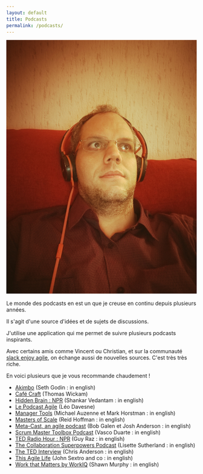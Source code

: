 ```yaml
---
layout: default
title: Podcasts
permalink: /podcasts/
---
```


<img src="/images/podcasts.jpg" class="img-floating-left-small"/>

Le monde des podcasts en est un que je creuse en continu depuis plusieurs années. 

Il s'agit d'une source d'idées et de sujets de discussions. 

J'utilise une application qui me permet de suivre plusieurs podcasts inspirants. 

Avec certains amis comme Vincent ou Christian, et sur la communauté <a href="/slack/">slack enjoy agile</a>, on échange aussi de nouvelles sources. C'est très très riche.

En voici plusieurs que je vous recommande chaudement !

- <a href="https://www.akimbo.me/" target="_akimbo">Akimbo</a> (Seth Godin : in english)
- <a href="https://www.cafe-craft.fr/" target="_cafecraft">Café Craft</a> (Thomas Wickam)
- <a href="https://www.npr.org/podcasts/510308/hidden-brain" target="_hiddenbrain">Hidden Brain : NPR</a> (Shankar Vedantam : in english)
- <a href="http://leodavesne.net/le-podcast-agile/" target="_lepodcastagile">Le Podcast Agile</a> (Léo Davesne)
- <a href="https://www.manager-tools.com/all-podcasts" target="_managertools">Manager Tools</a> (Michael Auzenne et Mark Horstman : in english)
- <a href="https://mastersofscale.com/" target="_mastersofscale">Masters of Scale</a> (Reid Hoffman : in english)
- <a href="https://www.meta-cast.com/" target="_metacast">Meta-Cast, an agile podcast</a> (Bob Galen et Josh Anderson : in english)
- <a href="https://scrum-master-toolbox.org/" target="_smtoolboxpdc">Scrum Master Toolbox Podcast</a> (Vasco Duarte : in english)
- <a href="https://www.npr.org/programs/ted-radio-hour/" target="_tedrhr">TED Radio Hour : NPR</a> (Guy Raz : in english)
- <a href="https://www.collaborationsuperpowers.com/podcasts/" target="_cspdcast">The Collaboration Superpowers Podcast</a> (Lisette Sutherland : in english)
- <a href="https://www.ted.com/read/ted-podcasts/ted-interview" target="_tedinterview">The TED Interview</a> (Chris Anderson : in english)
- <a href="http://www.thisagilelife.com/" target="_thisagilelife">This Agile Life</a> (John Sextro and co : in english)
- <a href="https://www.stitcher.com/podcast/work-that-matters" target="_workthatmatters">Work that Matters by WorkIQ</a> (Shawn Murphy : in english)


